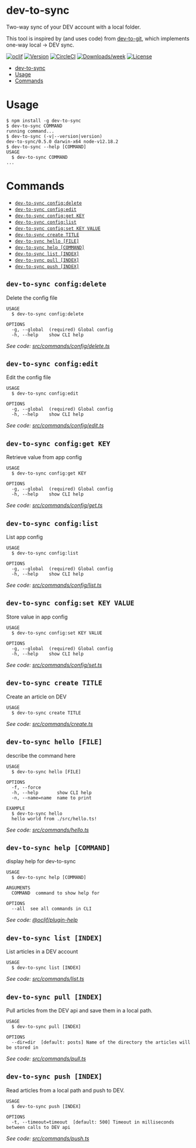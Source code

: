 # dev-to-sync

Two-way sync of your DEV account with a local folder.

This tool is inspired by (and uses code) from [dev-to-git](https://github.com/maxime1992/dev-to-git), which implements one-way local -> DEV sync.

[![oclif](https://img.shields.io/badge/cli-oclif-brightgreen.svg)](https://oclif.io)
[![Version](https://img.shields.io/npm/v/dev-to-sync.svg)](https://npmjs.org/package/dev-to-sync)
[![CircleCI](https://circleci.com/gh/beeman/dev-to-sync/tree/master.svg?style=shield)](https://circleci.com/gh/beeman/dev-to-sync/tree/master)
[![Downloads/week](https://img.shields.io/npm/dw/dev-to-sync.svg)](https://npmjs.org/package/dev-to-sync)
[![License](https://img.shields.io/npm/l/dev-to-sync.svg)](https://github.com/beeman/dev-to-sync/blob/master/package.json)

<!-- toc -->
* [dev-to-sync](#dev-to-sync)
* [Usage](#usage)
* [Commands](#commands)
<!-- tocstop -->

# Usage

<!-- usage -->
```sh-session
$ npm install -g dev-to-sync
$ dev-to-sync COMMAND
running command...
$ dev-to-sync (-v|--version|version)
dev-to-sync/0.5.0 darwin-x64 node-v12.18.2
$ dev-to-sync --help [COMMAND]
USAGE
  $ dev-to-sync COMMAND
...
```
<!-- usagestop -->

# Commands

<!-- commands -->
* [`dev-to-sync config:delete`](#dev-to-sync-configdelete)
* [`dev-to-sync config:edit`](#dev-to-sync-configedit)
* [`dev-to-sync config:get KEY`](#dev-to-sync-configget-key)
* [`dev-to-sync config:list`](#dev-to-sync-configlist)
* [`dev-to-sync config:set KEY VALUE`](#dev-to-sync-configset-key-value)
* [`dev-to-sync create TITLE`](#dev-to-sync-create-title)
* [`dev-to-sync hello [FILE]`](#dev-to-sync-hello-file)
* [`dev-to-sync help [COMMAND]`](#dev-to-sync-help-command)
* [`dev-to-sync list [INDEX]`](#dev-to-sync-list-index)
* [`dev-to-sync pull [INDEX]`](#dev-to-sync-pull-index)
* [`dev-to-sync push [INDEX]`](#dev-to-sync-push-index)

## `dev-to-sync config:delete`

Delete the config file

```
USAGE
  $ dev-to-sync config:delete

OPTIONS
  -g, --global  (required) Global config
  -h, --help    show CLI help
```

_See code: [src/commands/config/delete.ts](https://github.com/beeman/dev-to-sync/blob/v0.5.0/src/commands/config/delete.ts)_

## `dev-to-sync config:edit`

Edit the config file

```
USAGE
  $ dev-to-sync config:edit

OPTIONS
  -g, --global  (required) Global config
  -h, --help    show CLI help
```

_See code: [src/commands/config/edit.ts](https://github.com/beeman/dev-to-sync/blob/v0.5.0/src/commands/config/edit.ts)_

## `dev-to-sync config:get KEY`

Retrieve value from app config

```
USAGE
  $ dev-to-sync config:get KEY

OPTIONS
  -g, --global  (required) Global config
  -h, --help    show CLI help
```

_See code: [src/commands/config/get.ts](https://github.com/beeman/dev-to-sync/blob/v0.5.0/src/commands/config/get.ts)_

## `dev-to-sync config:list`

List app config

```
USAGE
  $ dev-to-sync config:list

OPTIONS
  -g, --global  (required) Global config
  -h, --help    show CLI help
```

_See code: [src/commands/config/list.ts](https://github.com/beeman/dev-to-sync/blob/v0.5.0/src/commands/config/list.ts)_

## `dev-to-sync config:set KEY VALUE`

Store value in app config

```
USAGE
  $ dev-to-sync config:set KEY VALUE

OPTIONS
  -g, --global  (required) Global config
  -h, --help    show CLI help
```

_See code: [src/commands/config/set.ts](https://github.com/beeman/dev-to-sync/blob/v0.5.0/src/commands/config/set.ts)_

## `dev-to-sync create TITLE`

Create an article on DEV

```
USAGE
  $ dev-to-sync create TITLE
```

_See code: [src/commands/create.ts](https://github.com/beeman/dev-to-sync/blob/v0.5.0/src/commands/create.ts)_

## `dev-to-sync hello [FILE]`

describe the command here

```
USAGE
  $ dev-to-sync hello [FILE]

OPTIONS
  -f, --force
  -h, --help       show CLI help
  -n, --name=name  name to print

EXAMPLE
  $ dev-to-sync hello
  hello world from ./src/hello.ts!
```

_See code: [src/commands/hello.ts](https://github.com/beeman/dev-to-sync/blob/v0.5.0/src/commands/hello.ts)_

## `dev-to-sync help [COMMAND]`

display help for dev-to-sync

```
USAGE
  $ dev-to-sync help [COMMAND]

ARGUMENTS
  COMMAND  command to show help for

OPTIONS
  --all  see all commands in CLI
```

_See code: [@oclif/plugin-help](https://github.com/oclif/plugin-help/blob/v3.1.0/src/commands/help.ts)_

## `dev-to-sync list [INDEX]`

List articles in a DEV account

```
USAGE
  $ dev-to-sync list [INDEX]
```

_See code: [src/commands/list.ts](https://github.com/beeman/dev-to-sync/blob/v0.5.0/src/commands/list.ts)_

## `dev-to-sync pull [INDEX]`

Pull articles from the DEV api and save them in a local path.

```
USAGE
  $ dev-to-sync pull [INDEX]

OPTIONS
  --dir=dir  [default: posts] Name of the directory the articles will be stored in
```

_See code: [src/commands/pull.ts](https://github.com/beeman/dev-to-sync/blob/v0.5.0/src/commands/pull.ts)_

## `dev-to-sync push [INDEX]`

Read articles from a local path and push to DEV.

```
USAGE
  $ dev-to-sync push [INDEX]

OPTIONS
  -t, --timeout=timeout  [default: 500] Timeout in milliseconds between calls to DEV api
```

_See code: [src/commands/push.ts](https://github.com/beeman/dev-to-sync/blob/v0.5.0/src/commands/push.ts)_
<!-- commandsstop -->
